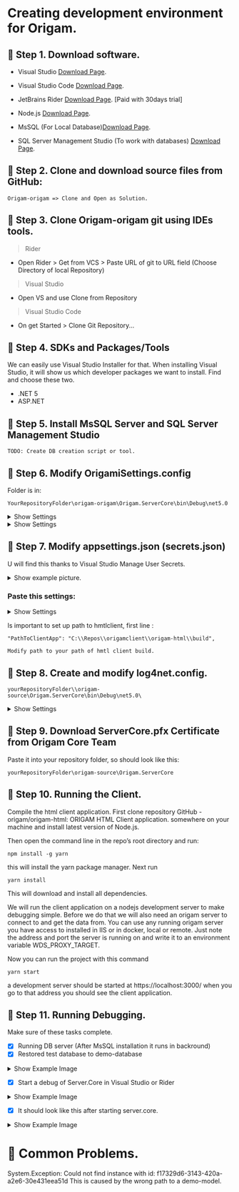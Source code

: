 # **Creating development environment for Origam.**

## :rotating_light: Step 1. Download software.
- Visual Studio       [Download Page](https://visualstudio.microsoft.com/downloads/).
- Visual Studio Code  [Download Page](https://code.visualstudio.com/).
- JetBrains Rider     [Download Page](https://www.jetbrains.com/rider/). [Paid with 30days trial]
- Node.js             [Download Page](https://nodejs.org/en/).

- MsSQL (For Local Database)[Download Page](https://go.microsoft.com/fwlink/?linkid=866662).
- SQL Server Management Studio (To work with databases) [Download Page](https://docs.microsoft.com/en-us/sql/ssms/download-sql-server-management-studio-ssms?view=sql-server-ver15).

## :rotating_light: Step 2. Clone and download source files from GitHub: 
```
Origam-origam => Clone and Open as Solution.
```
                 
## :rotating_light: Step 3. Clone Origam-origam git using IDEs tools.

>Rider
- Open Rider > Get from VCS > Paste URL of git to URL field (Choose Directory of local Repository)

>Visual Studio
- Open VS and use Clone from Repository

>Visual Studio Code
- On get Started > Clone Git Repository...

## :rotating_light: Step 4. SDKs and Packages/Tools

We can easily use Visual Studio Installer for that.
When installing Visual Studio, it will show us which developer packages we want to install.
Find and choose these two.

- .NET 5
- ASP.NET

## :rotating_light: Step 5. Install MsSQL Server and SQL Server Management Studio
```
TODO: Create DB creation script or tool.
```

## :rotating_light: Step 6. Modify OrigamiSettings.config

Folder is in: 
```
YourRepositoryFolder\origam-origam\Origam.ServerCore\bin\Debug\net5.0
```

<details><summary>Show Settings</summary>
<p>

```
Line DataConnectionString

<DataConnectionString>Data Source=.;Initial Catalog=bes;Integrated Security=True;User ID=;Password=;Pooling=True</DataConnectionString>

Line DefaultSchemaExtensionId

<DefaultSchemaExtensionId>f17329d6-3143-420a-a2e6-30e431eea51d</DefaultSchemaExtensionId>
```

</p>
</details>

<details><summary>Show Settings</summary>
<p>

```
<?xml version="1.0" encoding="UTF-8"?>
<OrigamSettings>
  <xmlSerializerSection type="Origam.OrigamSettingsCollection, Origam, Version=1.0.0.0, Culture=neutral, PublicKeyToken=null">
    <ArrayOfOrigamSettings xmlns:xsi="http://www.w3.org/2001/XMLSchema-instance" xmlns:xsd="http://www.w3.org/2001/XMLSchema">
      <OrigamSettings>
        <BaseFolder>C:\Users\jindr\Documents\Source\Repos\Origam2\origam-source\Origam.ServerCore\bin\Debug\netcoreapp2.1\</BaseFolder>
        <SchemaConnectionString />
        <ModelSourceControlLocation>C:\Users\Sapphire\Desktop\origam-demo-master\model</ModelSourceControlLocation>
		<DataConnectionString>Data Source=.;Initial Catalog=origam-demo;Integrated Security=True;User ID=;Password=;Pooling=True</DataConnectionString>        
        <SchemaDataService>Origam.DA.Service.MsSqlDataService, Origam.DA.Service</SchemaDataService>
        <DataDataService>Origam.DA.Service.MsSqlDataService, Origam.DA.Service</DataDataService>
        <SecurityDomain />
        <ReportConnectionString />
        <PrintItServiceUrl />
        <SQLReportServiceUrl />
        <SQLReportServiceAccount />
        <SQLReportServicePassword />
        <SQLReportServiceTimeout>60000</SQLReportServiceTimeout>
        <GUIExcelExportFormat>XLS</GUIExcelExportFormat>
        <DefaultSchemaExtensionId>f17329d6-3143-420a-a2e6-30e431eea51d</DefaultSchemaExtensionId>
        <ExtraSchemaExtensionId>00000000-0000-0000-0000-000000000000</ExtraSchemaExtensionId>
        <TitleText>origam-demo</TitleText>
        <Slogan />
        <Name>origam-demo</Name>
        <LocalizationFolder />
        <TranslationBuilderLanguages />
        <HelpUrl>https://www.merriam-webster.com/dictionary/help</HelpUrl>
        <DataServiceSelectTimeout>120</DataServiceSelectTimeout>
        <AuthorizationProvider>Origam.Security.OrigamDatabaseAuthorizationProvider, Origam.Security</AuthorizationProvider>
        <ProfileProvider>Origam.Security.OrigamProfileProvider, Origam.Security</ProfileProvider>
        <LoadExternalWorkQueues>true</LoadExternalWorkQueues>
        <ExternalWorkQueueCheckPeriod>180</ExternalWorkQueueCheckPeriod>
        <ModelProvider>Origam.OrigamEngine.FilePersistenceBuilder, Origam.OrigamEngine</ModelProvider>
      </OrigamSettings>
    </ArrayOfOrigamSettings>
  </xmlSerializerSection>
</OrigamSettings>
```

</p>
</details>

## :rotating_light: Step 7. Modify appsettings.json (secrets.json)

U will find this thanks to Visual Studio Manage User Secrets.

<details><summary>Show example picture.</summary>
<p>

![This is an image](https://fv2-2.failiem.lv/thumb_show.php?i=tzjuskzs3&view)

</p>
</details>

### Paste this settings:

<details><summary>Show Settings</summary>
<p>

```
{
  "PathToClientApp": "C:\\Repos\\origamclient\\origam-html\\build",
  "ChatConfig": {
    "PathToChatApp": "",
    "ChatRefreshInterval": 1000
  },
  "ReloadModelWhenFilesChangesDetected": "false",
  "UserConfig": {
    "FromAddress": "admin@localhost",
    "NewUserRoleId": "",
    "UserUnlockNotificationSubject": "",
    "UserUnlockNotificationBodyFileName": "",
    "UserRegistrationMailSubject": "Register",
    "UserRegistrationMailBodyFileName": "testNewUserFile.txt",
    "MultiFactorMailSubject": "Register",
    "MultiFactorMailBodyFileName": "testMultiFactorFile.txt",
    "MailQueueName": "",
    "UserRegistrationAllowed": "true"
  },
  "IdentityGuiConfig": {
    "AllowPasswordReset": "false"
  },
  "CustomAssetsConfig": {
    //"PathToCustomAssetsFolder": "C:\\someDirectory",
    "RouteToCustomAssetsFolder": "/customAssets",
    "IdentityGuiLogoUrl": "/customAssets/someFile1.png",
    "Html5ClientLogoUrl": "/customAssets/someFile2.png"
  },
  "IdentityServerConfig": {
    "PathToJwtCertificate": "serverCore.pfx",
    "PasswordForJwtCertificate": "bla",
    "UseGoogleLogin": "false",
    "GoogleClientId": "",
    "GoogleClientSecret": "",
    "WebClient": {
      "RedirectUris": [
        "https://localhost:3000/#origamClientCallback/",
        "https://localhost:44356/#origamClientCallback/",
        "http://localhost:3000/#origamClientCallback/",
        "https://localhost:3000/#origamClientCallbackRenew/"
      ],
      "PostLogoutRedirectUris": [ "/", "https://192.168.0.80:45455" ]
    },
    "MobileClient": {
      "RedirectUris": [ "http://localhost/xamarincallback" ],
      "ClientSecret": "mobileSecret",
      "PostLogoutRedirectUris": [ "/", "https://192.168.0.80:45455" ]
    },
    "ServerClient": {
      "ClientSecret": "serverSecret"
    }
  },
  "UserLockoutConfig": {
    "LockoutTimeMinutes": 5,
    "MaxFailedAccessAttempts": 5
  },
  "PasswordConfig": {
    "RequireDigit": "false",
    "RequiredLength": "6",
    "RequireNonAlphanumeric": "false",
    "RequireUppercase": "false",
    "RequireLowercase": "true"
  },
  "MailConfig": {
    "UserName": "",
    "Password": "",
    "Server": "",
    "Port": 587,
    "UseSsl": "true",
    "PickupDirectoryLocation": "C:\\directoryToSaveTheEmailsTo"
  },
  "urls": "https://localhost:44356;http://localhost:5000",
  "UserApiOptions": {
    "RestrictedRoutes": [
      "/api/private"
    ],
    "PublicRoutes": [
      "/api/attachment"
    ]
  },
  "SoapAPI": {
    "Enabled": "false",
    "RequiresAuthentication": "true",
    "ExpectAndReturnOldDotNetAssemblyReferences": "true"
  },
  "BehindProxy": "false",
  "ClientFilteringConfig": {
    "CaseSensitive": "false",
    "AccentSensitive": "true"
  },
  "LanguageConfig": {
    "Default": "en-US",
    "Allowed": [
      {
        "Culture": "en-US",
        "Caption": "English",
        "ResetPasswordMailSubject": "Reset Password",
        "ResetPasswordMailBodyFileName": "testResetPwFile.txt",
        "DateCompleterConfig": {
          "DateSeparator": ".",
          "TimeSeparator": ":",
          "DateTimeSeparator": " ",
          "DateSequence": "MonthDayYear"
        },
        "DefaultDateFormats": {
          "Short": "MM/dd/yyyy",
          "Long": "MM/dd/yyyy HH:mm:ss",
          "Time": "HH:mm:ss"
        }
      },
      {
        "Culture": "cs-CZ",
        "Caption": "Česky",
        "ResetPasswordMailSubject": "Obnova Hesla",
        "ResetPasswordMailBodyFileName": "testResetPwFile.txt"
      },
      {
        "Culture": "de-DE",
        "Caption": "Deutsch",
        "ResetPasswordMailSubject": "Passwort Zurücksetzen",
        "ResetPasswordMailBodyFileName": "testResetPwFile.txt"
      }
    ]
  },
  "HtmlClientConfig": {
    "ShowToolTipsForMemoFieldsOnly": "false"
  },
  "Logging": {
    "LogLevel": {
      "Default": "Warning",
      "Microsoft.*": "Warning"
    }
  }
}
```
</p>
</details>

Is important to set up path to hmtlclient, first line :
```
"PathToClientApp": "C:\\Repos\\origamclient\\origam-html\\build",

Modify path to your path of hmtl client build.
```


## :rotating_light: Step 8. Create and modify log4net.config.
```
yourRepositoryFolder\\origam-source\Origam.ServerCore\bin\Debug\net5.0\
```
<details><summary>Show Settings</summary>
<p>

</p>
</details>

## :rotating_light: Step 9. Download  ServerCore.pfx Certificate from Origam Core Team

Paste it into your repository folder, so should look like this: 
```
yourRepositoryFolder\origam-source\Origam.ServerCore
```
## :rotating_light: Step 10. Running the Client.

Compile the html client application. First clone repository GitHub - origam/origam-html: ORIGAM HTML Client application. somewhere on your machine and install latest version of Node.js.

Then open the command line in the repo’s root directory and run:
```
npm install -g yarn
```
this will install the yarn package manager. Next run
```
yarn install
```
This will download and install all dependencies.

We will run the client application on a nodejs development server to make debugging simple. Before we do that we will also need an origam server to connect to and get the data from. You can use any running origam server you have access to installed in IIS or in docker, local or remote. Just note the address and port the server is running on and write it to an environment variable WDS_PROXY_TARGET.

Now you can run the project with this command
```
yarn start
```
a development server should be started at https://localhost:3000/ when you go to that address you should see the client application.


## :rotating_light: Step 11. Running Debugging.
Make sure of these tasks complete.
- [x] Running DB server (After MsSQL installation it runs in backround)
- [x] Restored test database to demo-database 

<details><summary>Show Example Image</summary>
<p>
	
![image](https://user-images.githubusercontent.com/32484607/138682182-280f7245-61dd-4c52-a81c-5a82936f4183.png)
</p>
	
</details>




- [x] Start a debug of Server.Core in Visual Studio or Rider 

<details><summary>Show Example Image</summary>
<p>
	

![image](https://user-images.githubusercontent.com/32484607/138683171-ecb46caa-eda9-46e9-8419-bd8b38d84206.png)
	
</p>
	
</details>



- [x] It should look like this after starting server.core.

<details><summary>Show Example Image</summary>
<p>
	
![image](https://user-images.githubusercontent.com/32484607/138681887-264b622c-ca1d-4cf2-ab4a-ea6caccfd48d.png)
	
</p>
	
</details>



# :stop_sign: Common Problems.
System.Exception: Could not find instance with id: f17329d6-3143-420a-a2e6-30e431eea51d
This is caused by the wrong path to a demo-model.


              
